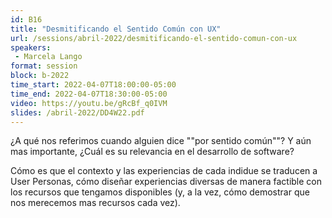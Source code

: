 ```yaml
---
id: B16
title: "Desmitificando el Sentido Común con UX"
url: /sessions/abril-2022/desmitificando-el-sentido-comun-con-ux
speakers:
 - Marcela Lango
format: session
block: b-2022
time_start: 2022-04-07T18:00:00-05:00
time_end: 2022-04-07T18:30:00-05:00
video: https://youtu.be/gRcBf_q0IVM
slides: /abril-2022/DD4W22.pdf
---
```


¿A qué nos referimos cuando alguien dice ""por sentido común""? Y aún mas importante, ¿Cuál es su relevancia en el desarrollo de software?

Cómo es que el contexto y las experiencias de cada indidue se traducen a User Personas, cómo diseñar experiencias diversas de manera factible con los recursos que tengamos disponibles (y, a la vez, cómo demostrar que nos merecemos mas recursos cada vez).